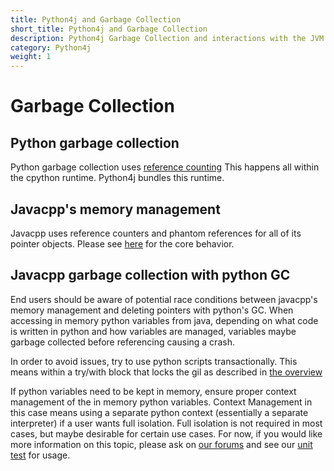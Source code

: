 ```yaml
---
title: Python4j and Garbage Collection
short_title: Python4j and Garbage Collection
description: Python4j Garbage Collection and interactions with the JVM
category: Python4j
weight: 1
---
```


# Garbage Collection

## Python garbage collection

Python garbage collection uses [reference counting](https://devguide.python.org/garbage_collector/) This happens all within the cpython runtime. Python4j bundles this runtime.

## Javacpp's memory management

Javacpp uses reference counters and phantom references for all of its pointer objects. Please see [here](https://github.com/bytedeco/javacpp/blob/master/src/main/java/org/bytedeco/javacpp/Pointer.java#L282) for the core behavior.

## Javacpp garbage collection with python GC

End users should be aware of potential race conditions between javacpp's memory management and deleting pointers with python's GC. When accessing in memory python variables from java, depending on what code is written in python and how variables are managed, variables maybe garbage collected before referencing causing a crash.

In order to avoid issues, try to use python scripts transactionally. This means within a try/with block that locks the gil as described in [the overview](python-script-execution.md)

If python variables need to be kept in memory, ensure proper context management of the in memory python variables. Context Management in this case means using a separate python context \(essentially a separate interpreter\) if a user wants full isolation. Full isolation is not required in most cases, but maybe desirable for certain use cases. For now, if you would like more information on this topic, please ask on [our forums](https://community.konduit.ai/) and see our [unit test](https://github.com/eclipse/deeplearning4j/blob/master/python4j/python4j-core/src/test/java/PythonContextManagerTest.java#L48) for usage.

